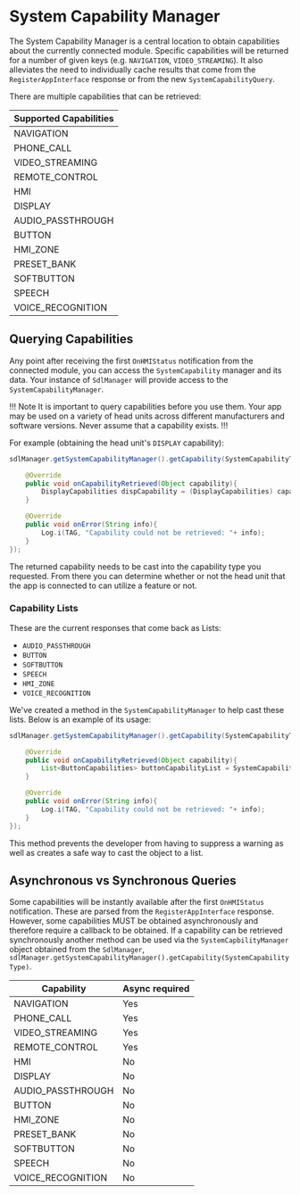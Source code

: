# System Capability Manager

The System Capability Manager is a central location to obtain capabilities about the currently connected module. Specific capabilities will be returned for a number of given keys (e.g. `NAVIGATION`, `VIDEO_STREAMING`). It also alleviates the need to individually cache results that come from the `RegisterAppInterface` response or from the new `SystemCapabilityQuery`.

There are multiple capabilities that can be retrieved:

| Supported Capabilities |
| --------- |
| NAVIGATION |
| PHONE_CALL |
| VIDEO_STREAMING |
| REMOTE_CONTROL |
| HMI |
| DISPLAY |
| AUDIO_PASSTHROUGH |
| BUTTON |
| HMI_ZONE |
| PRESET_BANK |
| SOFTBUTTON |
| SPEECH |
| VOICE_RECOGNITION |

## Querying Capabilities

Any point after receiving the first `OnHMIStatus` notification from the connected module, you can access the `SystemCapability` manager and its data. Your instance of `SdlManager` will provide access to the `SystemCapabilityManager`.

!!! Note
It is important to query capabilities before you use them. Your app may be used on a variety of head units across different manufacturers and software versions. Never assume that a capability exists.
!!!

For example (obtaining the head unit's `DISPLAY` capability):

```java
sdlManager.getSystemCapabilityManager().getCapability(SystemCapabilityType.DISPLAY, new OnSystemCapabilityListener(){

    @Override
    public void onCapabilityRetrieved(Object capability){
        DisplayCapabilities dispCapability = (DisplayCapabilities) capability;
    }

    @Override
    public void onError(String info){
        Log.i(TAG, "Capability could not be retrieved: "+ info);
    }
});
```

The returned capability needs to be cast into the capability type you requested. From there you can determine whether or not the head unit that the app is connected to can utilize a feature or not.

### Capability Lists

These are the current responses that come back as Lists:
- `AUDIO_PASSTHROUGH`
- `BUTTON`
- `SOFTBUTTON`
- `SPEECH`
- `HMI_ZONE`
- `VOICE_RECOGNITION`

We've created a method in the `SystemCapabilityManager` to help cast these lists. Below is an example of its usage:


```java
sdlManager.getSystemCapabilityManager().getCapability(SystemCapabilityType.BUTTON, new OnSystemCapabilityListener(){

    @Override
    public void onCapabilityRetrieved(Object capability){
        List<ButtonCapabilities> buttonCapabilityList = SystemCapabilityManager.convertToList(capability, ButtonCapabilities.class);
    }

    @Override
    public void onError(String info){
        Log.i(TAG, "Capability could not be retrieved: "+ info);
    }
});
```

This method prevents the developer from having to suppress a warning as well as creates a safe way to cast the object to a list.

## Asynchronous vs Synchronous Queries

Some capabilities will be instantly available after the first `OnHMIStatus` notification. These are parsed from the `RegisterAppInterface` response. However, some capabilities MUST be obtained asynchronously and therefore require a callback to be obtained.  If a capability can be retrieved synchronously another method can be used via the `SystemCapbilityManager` object obtained from the `SdlManager`, `sdlManager.getSystemCapabilityManager().getCapability(SystemCapabilityType)`.

|Capability | Async required |
| --------- | ----- |
| NAVIGATION | Yes |
| PHONE_CALL |Yes |
| VIDEO_STREAMING |Yes |
| REMOTE_CONTROL |Yes |
| HMI | No |
| DISPLAY | No |
| AUDIO_PASSTHROUGH | No |
| BUTTON | No |
| HMI_ZONE | No |
| PRESET_BANK | No |
| SOFTBUTTON | No |
| SPEECH | No |
| VOICE_RECOGNITION | No |
